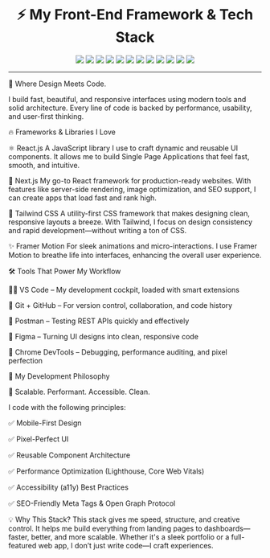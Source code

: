 
<h1 align="center">⚡ My Front-End Framework & Tech Stack</h1>
<p align="center"> 
  <img src="https://img.shields.io/badge/-HTML5-E34F26?style=for-the-badge&logo=html5&logoColor=white" /> <img src="https://img.shields.io/badge/-CSS3-1572B6?style=for-the-badge&logo=css3&logoColor=white" /> <img src="https://img.shields.io/badge/-JavaScript-F7DF1E?style=for-the-badge&logo=javascript&logoColor=black" /> <img src="https://img.shields.io/badge/-TypeScript-3178C6?style=for-the-badge&logo=typescript&logoColor=white" /> <img src="https://img.shields.io/badge/-React-61DAFB?style=for-the-badge&logo=react&logoColor=black" /> <img src="https://img.shields.io/badge/-Next.js-000000?style=for-the-badge&logo=next.js&logoColor=white" /> <img src="https://img.shields.io/badge/-Tailwind_CSS-38B2AC?style=for-the-badge&logo=tailwind-css&logoColor=white" /> <img src="https://img.shields.io/badge/-Framer_Motion-EF008F?style=for-the-badge&logo=framer&logoColor=white" /> <img src="https://img.shields.io/badge/-Figma-F24E1E?style=for-the-badge&logo=figma&logoColor=white" /> <img src="https://img.shields.io/badge/-Git-F05032?style=for-the-badge&logo=git&logoColor=white" /> <img src="https://img.shields.io/badge/-GitHub-181717?style=for-the-badge&logo=github&logoColor=white" /> <img src="https://img.shields.io/badge/-VS_Code-007ACC?style=for-the-badge&logo=visual-studio-code&logoColor=white" /> </p>

---

🧠 Where Design Meets Code.

I build fast, beautiful, and responsive interfaces using modern tools and solid architecture. Every line of code is backed by performance, usability, and user-first thinking.

🔥 Frameworks & Libraries I Love

⚛️ React.js
A JavaScript library I use to craft dynamic and reusable UI components. It allows me to build Single Page Applications that feel fast, smooth, and intuitive.

🚀 Next.js
My go-to React framework for production-ready websites. With features like server-side rendering, image optimization, and SEO support, I can create apps that load fast and rank high.

🎨 Tailwind CSS
A utility-first CSS framework that makes designing clean, responsive layouts a breeze. With Tailwind, I focus on design consistency and rapid development—without writing a ton of CSS.

✨ Framer Motion
For sleek animations and micro-interactions. I use Framer Motion to breathe life into interfaces, enhancing the overall user experience.

🛠️ Tools That Power My Workflow

🧑‍💻 VS Code – My development cockpit, loaded with smart extensions

🔄 Git + GitHub – For version control, collaboration, and code history

🧪 Postman – Testing REST APIs quickly and effectively

🧩 Figma – Turning UI designs into clean, responsive code

🧰 Chrome DevTools – Debugging, performance auditing, and pixel perfection

📐 My Development Philosophy

🧬 Scalable. Performant. Accessible. Clean.

I code with the following principles:

✅ Mobile-First Design

✅ Pixel-Perfect UI

✅ Reusable Component Architecture

✅ Performance Optimization (Lighthouse, Core Web Vitals)

✅ Accessibility (a11y) Best Practices

✅ SEO-Friendly Meta Tags & Open Graph Protocol

💡 Why This Stack?
This stack gives me speed, structure, and creative control. It helps me build everything from landing pages to dashboards—faster, better, and more scalable.
Whether it's a sleek portfolio or a full-featured web app, I don’t just write code—I craft experiences.

